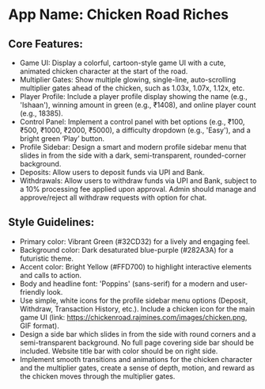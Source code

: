 # **App Name**: Chicken Road Riches

## Core Features:

- Game UI: Display a colorful, cartoon-style game UI with a cute, animated chicken character at the start of the road.
- Multiplier Gates: Show multiple glowing, single-line, auto-scrolling multiplier gates ahead of the chicken, such as 1.03x, 1.07x, 1.12x, etc.
- Player Profile: Include a player profile display showing the name (e.g., 'Ishaan'), winning amount in green (e.g., ₹1408), and online player count (e.g., 18385).
- Control Panel: Implement a control panel with bet options (e.g., ₹100, ₹500, ₹1000, ₹2000, ₹5000), a difficulty dropdown (e.g., 'Easy'), and a bright green ‘Play’ button.
- Profile Sidebar: Design a smart and modern profile sidebar menu that slides in from the side with a dark, semi-transparent, rounded-corner background.
- Deposits: Allow users to deposit funds via UPI and Bank.
- Withdrawals: Allow users to withdraw funds via UPI and Bank, subject to a 10% processing fee applied upon approval. Admin should manage and approve/reject all withdraw requests with option for chat.

## Style Guidelines:

- Primary color: Vibrant Green (#32CD32) for a lively and engaging feel.
- Background color: Dark desaturated blue-purple (#282A3A) for a futuristic theme.
- Accent color: Bright Yellow (#FFD700) to highlight interactive elements and calls to action.
- Body and headline font: 'Poppins' (sans-serif) for a modern and user-friendly look.
- Use simple, white icons for the profile sidebar menu options (Deposit, Withdraw, Transaction History, etc.). Include a chicken icon for the main game UI (link: https://chickenroad.rajmines.com/images/chicken.png, GIF format).
- Design a side bar which slides in from the side with round corners and a semi-transparent background. No full page covering side bar should be included. Website title bar with color should be on right side.
- Implement smooth transitions and animations for the chicken character and the multiplier gates, create a sense of depth, motion, and reward as the chicken moves through the multiplier gates.